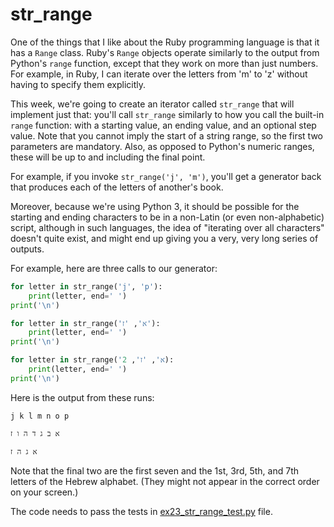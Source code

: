# str_range

One of the things that I like about the Ruby programming language is that it has a `Range` class. Ruby's `Range` objects operate similarly to the output from Python's `range` function, except that they work on more than just numbers. For example, in Ruby, I can iterate over the letters from 'm' to 'z' without having to specify them explicitly.

This week, we're going to create an iterator called `str_range` that will implement just that: you'll call `str_range` similarly to how you call the built-in `range` function: with a starting value, an ending value, and an optional step value. Note that you cannot imply the start of a string range, so the first two parameters are mandatory. Also, as opposed to Python's numeric ranges, these will be up to and including the final point.

For example, if you invoke `str_range('j', 'm')`, you'll get a generator back that produces each of the letters of another's book.

Moreover, because we're using Python 3, it should be possible for the starting and ending characters to be in a non-Latin (or even non-alphabetic) script, although in such languages, the idea of "iterating over all characters" doesn't quite exist, and might end up giving you a very, very long series of outputs.

For example, here are three calls to our generator:
```python
for letter in str_range('j', 'p'):
    print(letter, end=' ')
print('\n')

for letter in str_range('א', 'ז'):
    print(letter, end=' ')
print('\n')

for letter in str_range('א', 'ז', 2):
    print(letter, end=' ')
print('\n')
```


Here is the output from these runs:
```
j k l m n o p

א ב ג ד ה ו ז

א ג ה ז
```

Note that the final two are the first seven and the 1st, 3rd, 5th, and 7th letters of the Hebrew alphabet. (They might not appear in the correct order on your screen.)

The code needs to pass the tests in [ex23_str_range_test.py](ex23_str_range_test.py) file.
